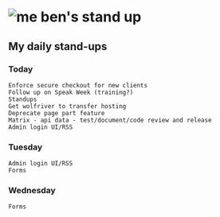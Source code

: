 # ![me](https://avatars2.githubusercontent.com/u/5232044?s=50&v=4) ben's stand up

## My daily stand-ups

### Today

    Enforce secure checkout for new clients
    Follow up on Speak Week (training?)
    Standups
    Get wolfriver to transfer hosting
    Deprecate page part feature
    Matrix - api data - test/document/code review and release
    Admin login UI/RSS

### Tuesday

    Admin login UI/RSS
    Forms
    

### Wednesday

    Forms
